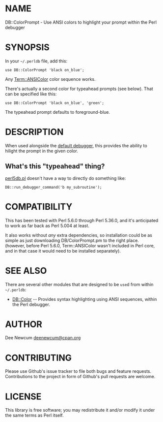 # NAME

DB::ColorPrompt - Use ANSI colors to highlight your prompt within the Perl debugger

# SYNOPSIS

In your `~/.perldb` file, add this:

    use DB::ColorPrompt 'black on_blue';

Any [Term::ANSIColor](https://metacpan.org/pod/Term%3A%3AANSIColor) color sequence works.

There's actually a second color for typeahead prompts (see below). That can be
specified like this:

    use DB::ColorPrompt 'black on_blue', 'green';

The typeahead prompt defaults to foreground-blue.

# DESCRIPTION

When used alongside the [default debugger](https://metacpan.org/pod/perldebug), this provides the ability
to hilight the prompt in the given color.

## What's this "typeahead" thing?

[perl5db.pl](https://metacpan.org/pod/perl5db.pl) doesn't have a way to directly do something like:

    DB::run_debugger_command('b my_subroutine');

# COMPATIBILITY

This has been tested with Perl 5.6.0 through Perl 5.36.0, and it's anticipated
to work as far back as Perl 5.004 at least.

It also works without _any_ extra dependencies, so installation could be as
simple as just downloading DB/ColorPrompt.pm to the right place. (however,
before Perl 5.6.0, Term::ANSIColor wasn't included in Perl core, and in that
case it would need to be installed separately).

# SEE ALSO

There are several other modules that are designed to be `use`d from within
`~/.perldb`:

- [DB::Color](https://metacpan.org/pod/DB%3A%3AColor) -- Provides syntax highlighting using ANSI sequences, within
the Perl debugger.

# AUTHOR

Dee Newcum <deenewcum@cpan.org>

# CONTRIBUTING

Please use Github's issue tracker to file both bugs and feature requests.
Contributions to the project in form of Github's pull requests are welcome. 

# LICENSE

This library is free software; you may redistribute it and/or modify it under
the same terms as Perl itself.
